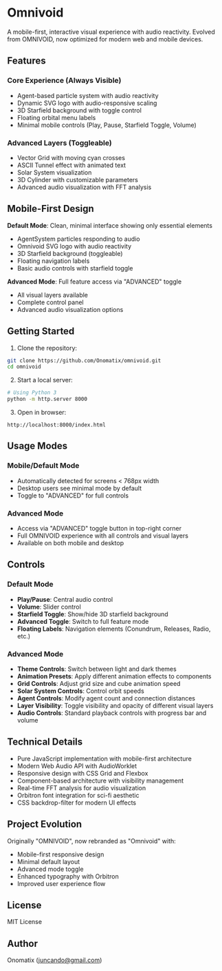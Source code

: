 # Omnivoid

A mobile-first, interactive visual experience with audio reactivity. Evolved from OMNIVOID, now optimized for modern web and mobile devices.

## Features

### Core Experience (Always Visible)
- Agent-based particle system with audio reactivity
- Dynamic SVG logo with audio-responsive scaling
- 3D Starfield background with toggle control
- Floating orbital menu labels
- Minimal mobile controls (Play, Pause, Starfield Toggle, Volume)

### Advanced Layers (Toggleable)
- Vector Grid with moving cyan crosses
- ASCII Tunnel effect with animated text
- Solar System visualization
- 3D Cylinder with customizable parameters
- Advanced audio visualization with FFT analysis

## Mobile-First Design

**Default Mode**: Clean, minimal interface showing only essential elements
- AgentSystem particles responding to audio
- Omnivoid SVG logo with audio reactivity
- 3D Starfield background (toggleable)
- Floating navigation labels
- Basic audio controls with starfield toggle

**Advanced Mode**: Full feature access via "ADVANCED" toggle
- All visual layers available
- Complete control panel
- Advanced audio visualization options

## Getting Started

1. Clone the repository:
```bash
git clone https://github.com/Onomatix/omnivoid.git
cd omnivoid
```

2. Start a local server:
```bash
# Using Python 3
python -m http.server 8000
```

3. Open in browser:
```
http://localhost:8000/index.html
```

## Usage Modes

### Mobile/Default Mode
- Automatically detected for screens < 768px width
- Desktop users see minimal mode by default
- Toggle to "ADVANCED" for full controls

### Advanced Mode
- Access via "ADVANCED" toggle button in top-right corner
- Full OMNIVOID experience with all controls and visual layers
- Available on both mobile and desktop

## Controls

### Default Mode
- **Play/Pause**: Central audio control
- **Volume**: Slider control
- **Starfield Toggle**: Show/hide 3D starfield background
- **Advanced Toggle**: Switch to full feature mode
- **Floating Labels**: Navigation elements (Conundrum, Releases, Radio, etc.)

### Advanced Mode
- **Theme Controls**: Switch between light and dark themes
- **Animation Presets**: Apply different animation effects to components
- **Grid Controls**: Adjust grid size and cube animation speed
- **Solar System Controls**: Control orbit speeds
- **Agent Controls**: Modify agent count and connection distances
- **Layer Visibility**: Toggle visibility and opacity of different visual layers
- **Audio Controls**: Standard playback controls with progress bar and volume

## Technical Details

- Pure JavaScript implementation with mobile-first architecture
- Modern Web Audio API with AudioWorklet
- Responsive design with CSS Grid and Flexbox
- Component-based architecture with visibility management
- Real-time FFT analysis for audio visualization
- Orbitron font integration for sci-fi aesthetic
- CSS backdrop-filter for modern UI effects

## Project Evolution

Originally "OMNIVOID", now rebranded as "Omnivoid" with:
- Mobile-first responsive design
- Minimal default layout
- Advanced mode toggle
- Enhanced typography with Orbitron
- Improved user experience flow

## License

MIT License

## Author

Onomatix (juncando@gmail.com) 